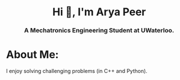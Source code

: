 <div align="center">

# Hi 👋, I'm Arya Peer
<h3>A Mechatronics Engineering Student at UWaterloo.</h3>

</div>

# About Me:
I enjoy solving challenging problems (in C++ and Python).
